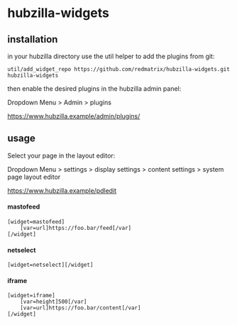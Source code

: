 # hubzilla-widgets

## installation

in your hubzilla directory use the util helper to add the plugins from git:

    util/add_widget_repo https://github.com/redmatrix/hubzilla-widgets.git hubzilla-widgets

then enable the desired plugins in the hubzilla admin panel:

Dropdown Menu > Admin > plugins

https://www.hubzilla.example/admin/plugins/

## usage

Select your page in the layout editor:

Dropdown Menu > settings > display settings > content settings > system page layout editor

https://www.hubzilla.example/pdledit

#### mastofeed

    [widget=mastofeed]
        [var=url]https://foo.bar/feed[/var]
    [/widget]

#### netselect
    [widget=netselect][/widget]

#### iframe

    [widget=iframe]
        [var=height]500[/var]
        [var=url]https://foo.bar/content[/var]
    [/widget]

